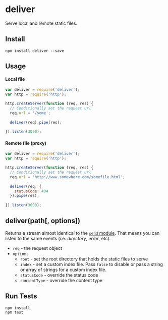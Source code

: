 # deliver

Serve local and remote static files.

## Install

```
npm install deliver --save
```

## Usage

#### Local file

```js
var deliver = require('deliver');
var http = require('http');

http.createServer(function (req, res) {
  // Conditionally set the request url
  req.url = '/some';
  
  deliver(req).pipe(res);
  
}).listen(3000);
```

#### Remote file (proxy)

```js
var deliver = require('deliver');
var http = require('http');

http.createServer(function (req, res) {
  // Conditionally set the request url
  req.url = 'http://www.somewhere.com/somefile.html';
  
  deliver(req, {
    statusCode: 404
  }).pipe(res);
  
}).listen(3000);
```

## deliver(path[, options])

Returns a stream almost identical to the [`send` module](https://www.npmjs.org/package/send). That means you can listen to the same events (i.e. *directory*, *error*, etc).

* `req` - the request object
* `options`
  * `root` - set the root directory that holds the static files to serve
  * `index` - set a custom index file. Pass `false` to disable or pass a string or array of strings for a custom index file.
  * `statusCode` - override the status code
  * `contentType` - override the content type
  
## Run Tests

```
npm install
npm test
```